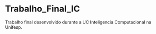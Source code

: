 # Trabalho_Final_IC
Trabalho final desenvolvido durante a UC Inteligencia Computacional na Unifesp.
